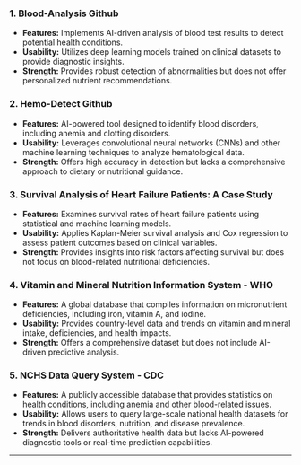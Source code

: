 ### **1. Blood-Analysis Github**  
- **Features:** Implements AI-driven analysis of blood test results to detect potential health conditions.  
- **Usability:** Utilizes deep learning models trained on clinical datasets to provide diagnostic insights.  
- **Strength:** Provides robust detection of abnormalities but does not offer personalized nutrient recommendations.  

### **2. Hemo-Detect Github**  
- **Features:** AI-powered tool designed to identify blood disorders, including anemia and clotting disorders.  
- **Usability:** Leverages convolutional neural networks (CNNs) and other machine learning techniques to analyze hematological data.  
- **Strength:** Offers high accuracy in detection but lacks a comprehensive approach to dietary or nutritional guidance.  

### **3. Survival Analysis of Heart Failure Patients: A Case Study**  
- **Features:** Examines survival rates of heart failure patients using statistical and machine learning models.  
- **Usability:** Applies Kaplan-Meier survival analysis and Cox regression to assess patient outcomes based on clinical variables.  
- **Strength:** Provides insights into risk factors affecting survival but does not focus on blood-related nutritional deficiencies.  

### **4. Vitamin and Mineral Nutrition Information System - WHO**  
- **Features:** A global database that compiles information on micronutrient deficiencies, including iron, vitamin A, and iodine.  
- **Usability:** Provides country-level data and trends on vitamin and mineral intake, deficiencies, and health impacts.  
- **Strength:** Offers a comprehensive dataset but does not include AI-driven predictive analysis.  

### **5. NCHS Data Query System - CDC**  
- **Features:** A publicly accessible database that provides statistics on health conditions, including anemia and other blood-related issues.  
- **Usability:** Allows users to query large-scale national health datasets for trends in blood disorders, nutrition, and disease prevalence.  
- **Strength:** Delivers authoritative health data but lacks AI-powered diagnostic tools or real-time prediction capabilities.  

---
